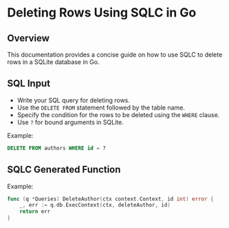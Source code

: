 # Deleting Rows Using SQLC in Go

## Overview
This documentation provides a concise guide on how to use SQLC to delete rows in a SQLite database in Go.

## SQL Input
- Write your SQL query for deleting rows. 
- Use the `DELETE FROM` statement followed by the table name.
- Specify the condition for the rows to be deleted using the `WHERE` clause.
- Use `?` for bound arguments in SQLite.

Example:
```sql
DELETE FROM authors WHERE id = ?
```

## SQLC Generated Function

Example:
```go
func (q *Queries) DeleteAuthor(ctx context.Context, id int) error {
	_, err := q.db.ExecContext(ctx, deleteAuthor, id)
	return err
}
```
